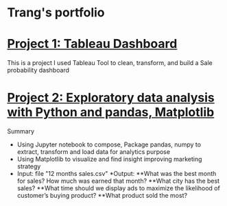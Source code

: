 # Trang's portfolio

# [Project 1: Tableau Dashboard](https://public.tableau.com/app/profile/trang9503)
This is a project I used Tableau Tool to clean, transform, and build a Sale probability dashboard


# [Project 2: Exploratory data analysis with Python and pandas, Matplotlib](https://github.com/Trangnguyen0824/ETL-Data-by-Python-Pandas)                     
Summary
* Using Jupyter notebook to compose, Package pandas, numpy to extract, transform and load data for analytics purpose
* Using Matplotlib to visualize and find insight improving marketing strategy  
* Input: file "12 months sales.csv"
*Output:
**What was the best month for sales? How much was earned that month?
**What city has the best sales?
**What time should we display ads to maximize the likelihood of customer’s buying product?
**What product sold the most? 
